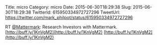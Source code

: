 Title: micro
Category: micro
Date: 2015-06-30T18:29:38
Slug: 2015-06-30T18:29:38
TwitterId: 615950334972727296
TweetUrl: https://twitter.com/mark_philpot/status/615950334972727296

RT [@Mattermark](https://twitter.com/Mattermark): Research Investors with Mattermark. [http://buff.ly/1KnVgM2](http://buff.ly/1KnVgM2) [http://buff.ly/1KnVgM2](http://buff.ly/1KnVgM2)